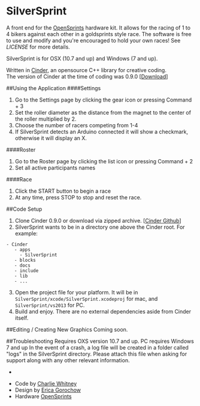SilverSprint
=============

A front end for the [OpenSprints](https://www.opensprints.com) hardware kit.  It allows for the racing of 1 to 4 bikers against each other in a goldsprints style race.  The software is free to use and modify and you're encouraged to hold your own races!  See _LICENSE_ for more details.

SilverSprint is for OSX (10.7 and up) and Windows (7 and up).

Written in [Cinder](http://libcinder.org/), an opensource C++ library for creative coding.  
The version of Cinder at the time of coding was 0.9.0 [[Download](https://github.com/cinder/Cinder/releases/tag/v0.9.0)]

##Using the Application
####Settings
1. Go to the Settings page by clicking the gear icon or pressing Command + 3
2. Set the roller diameter as the distance from the magnet to the center of the roller multiplied by 2.
3. Choose the number of racers competing from 1-4
4. If SilverSprint detects an Arduino connected it will show a checkmark, otherwise it will display an X.

####Roster
1. Go to the Roster page by clicking the list icon or pressing Command + 2
2. Set all active participants names

####Race
1. Click the START button to begin a race
2. At any time, press STOP to stop and reset the race.

##Code Setup
1. Clone Cinder 0.9.0 or download via zipped archive. [[Cinder Github](https://github.com/cinder/Cinder)]
2. SilverSprint wants to be in a directory one above the Cinder root. For example:  


```
- Cinder
   - apps  
     - SilverSprint
   - blocks  
   - docs
   - include
   - lib
   - ... 
```
3. Open the project file for your platform. It will be in `SilverSprint/xcode/SilverSprint.xcodeproj` for mac, and `SilverSprint/vs2013` for PC.
4. Build and enjoy. There are no external dependencies aside from Cinder itself.

##Editing / Creating New Graphics
Coming soon.

##Troubleshooting
Requires OXS version 10.7 and up.
PC requires Windows 7 and up
In the event of a crash, a log file will be created in a folder called "logs" in the SilverSprint directory. Please attach this file when asking for support along with any other relevant information.

-
* Code by [Charlie Whitney](http://sharkbox.com)
* Design by [Erica Gorochow](http://gorociao.com)
* Hardware [OpenSprints](https://www.opensprints.com)